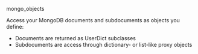 mongo_objects

Access your MongoDB documents and subdocuments as objects you define:
* Documents are returned as UserDict subclasses
* Subdocuments are access through dictionary- or list-like proxy objects
